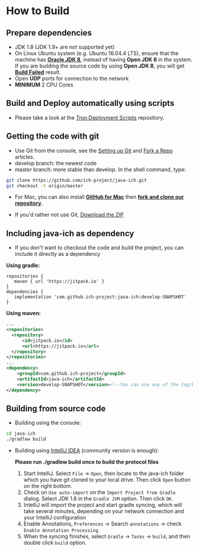 # How to Build

## Prepare dependencies

* JDK 1.8 (JDK 1.9+ are not supported yet)
* On Linux Ubuntu system (e.g. Ubuntu 16.04.4 LTS), ensure that the machine has [__Oracle JDK 8__](https://www.digitalocean.com/community/tutorials/how-to-install-java-with-apt-get-on-ubuntu-16-04), instead of having __Open JDK 8__ in the system. If you are building the source code by using __Open JDK 8__, you will get [__Build Failed__](https://github.com/ich-project/java-ich/issues/337) result.
* Open **UDP** ports for connection to the network
* **MINIMUM** 2 CPU Cores

## Build and Deploy automatically using scripts

- Please take a look at the [Tron Deployment Scripts](https://github.com/ich-project/TronDeployment) repository.

## Getting the code with git

* Use Git from the console, see the [Setting up Git](https://help.github.com/articles/set-up-git/) and [Fork a Repo](https://help.github.com/articles/fork-a-repo/) articles.
* develop branch: the newest code 
* master branch: more stable than develop.
In the shell command, type:
```bash
git clone https://github.com/ich-project/java-ich.git
git checkout -t origin/master
```

* For Mac, you can also install **[GitHub for Mac](https://mac.github.com/)** then **[fork and clone our repository](https://guides.github.com/activities/forking/)**. 

* If you'd rather not use Git, [Download the ZIP](https://github.com/ich-project/java-ich/archive/develop.zip)

## Including java-ich as dependency

* If you don't want to checkout the code and build the project, you can include it directly as a dependency

**Using gradle:**

```
repositories {
   maven { url 'https://jitpack.io' }
}
dependencies {
   implementation 'com.github.ich-project:java-ich:develop-SNAPSHOT'
}
```
  
**Using maven:**

```xml
...
<repositories>
  <repository>    
      <id>jitpack.io</id>
      <url>https://jitpack.io</url>
  </repository>
</repositories>
...
<dependency>
    <groupId>com.github.ich-project</groupId>
    <artifactId>java-ich</artifactId>
    <version>develop-SNAPSHOT</version><!--You can use any of the tag/branch name available-->
</dependency>
```




## Building from source code

* Building using the console:

```bash
cd java-ich
./gradlew build
```


* Building using [IntelliJ IDEA](https://www.jetbrains.com/idea/) (community version is enough):

  **Please run ./gradlew build once to build the protocol files**

  1. Start IntelliJ. Select `File` -> `Open`, then locate to the java-ich folder which you have git cloned to your local drive. Then click `Open` button on the right bottom.
  2. Check on `Use auto-import` on the `Import Project from Gradle` dialog. Select JDK 1.8 in the `Gradle JVM` option. Then click `OK`.
  3. IntelliJ will import the project and start gradle syncing, which will take several minutes, depending on your network connection and your IntelliJ configuration
  4. Enable Annotations, `Preferences` -> Search `annotations` -> check `Enable Annotation Processing`.
  5. When the syncing finishes, select `Gradle` -> `Tasks` -> `build`, and then double click `build` option.
  
